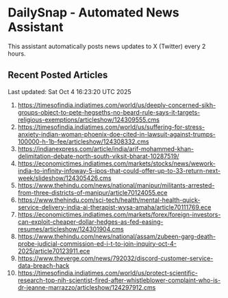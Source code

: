 # DailySnap - Automated News Assistant

This assistant automatically posts news updates to X (Twitter) every 2 hours.

## Recent Posted Articles

Last updated: Sat Oct  4 16:23:20 UTC 2025

1. https://timesofindia.indiatimes.com/world/us/deeply-concerned-sikh-groups-object-to-pete-hegseths-no-beard-rule-says-it-targets-religious-exemptions/articleshow/124309555.cms
2. https://timesofindia.indiatimes.com/world/us/suffering-for-stress-anxiety-indian-woman-phoenix-doe-cited-in-lawsuit-against-trumps-100000-h-1b-fee/articleshow/124308332.cms
3. https://indianexpress.com/article/india/arif-mohammed-khan-delimitation-debate-north-south-viksit-bharat-10287519/
4. https://economictimes.indiatimes.com/markets/stocks/news/wework-india-to-infinity-infoway-5-ipos-that-could-offer-up-to-33-return-next-week/slideshow/124305426.cms
5. https://www.thehindu.com/news/national/manipur/militants-arrested-from-three-districts-of-manipur/article70124055.ece
6. https://www.thehindu.com/sci-tech/health/mental-health-quick-service-delivery-india-ai-therapist-wysa-amaha/article70111769.ece
7. https://economictimes.indiatimes.com/markets/forex/foreign-investors-can-exploit-cheaper-dollar-hedges-as-fed-easing-resumes/articleshow/124301904.cms
8. https://www.thehindu.com/news/national/assam/zubeen-garg-death-probe-judicial-commission-ed-i-t-to-join-inquiry-oct-4-2025/article70123911.ece
9. https://www.theverge.com/news/792032/discord-customer-service-data-breach-hack
10. https://timesofindia.indiatimes.com/world/us/protect-scientific-research-top-nih-scientist-fired-after-whistleblower-complaint-who-is-dr-jeanne-marrazzo/articleshow/124297912.cms
